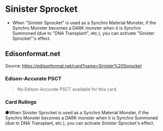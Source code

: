 # Sinister Sprocket

*   When "Sinister Sprocket" is used as a Synchro Material Monster, if the Synchro Monster becomes a DARK monster when it is Synchro Summoned (due to "DNA Transplant", etc.), you can activate "Sinister Sprocket"'s effect.

## Edisonformat.net

Source: https://edisonformat.net/card?name=Sinister%20Sprocket

### Edison-Accurate PSCT

> No Edison-Accurate PSCT available for this card.

### Card Rulings

●When Sinister Sprocket is used as a Synchro Material Monster, if the Synchro Monster becomes a DARK monster when it is Synchro Summoned (due to DNA Transplant, etc.), you can activate Sinister Sprocket's effect.
            